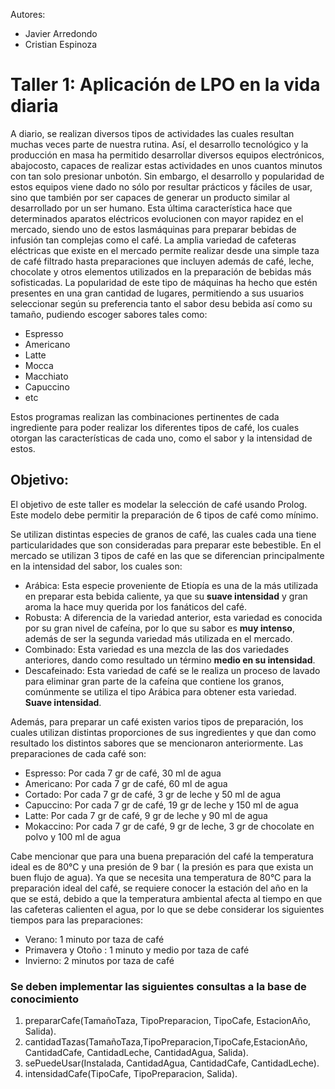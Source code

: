 Autores:

 - Javier Arredondo
 - Cristian Espinoza

# Taller 1: Aplicación de LPO en la vida diaria
A diario, se realizan diversos tipos de actividades las cuales resultan muchas veces parte de nuestra rutina. Así, el desarrollo tecnológico y la producción en masa ha permitido desarrollar diversos equipos electrónicos, abajocosto, capaces de realizar estas actividades en unos cuantos minutos con tan solo presionar unbotón. Sin embargo, el desarrollo y popularidad de estos equipos viene dado no sólo por resultar prácticos y fáciles de usar, sino que también por ser capaces de generar un producto similar al desarrollado por un ser humano. Esta última característica hace que determinados aparatos eléctricos evolucionen con mayor rapidez en el mercado, siendo uno de estos lasmáquinas para preparar bebidas de infusión tan complejas como el café. 
La amplia variedad de cafeteras eléctricas que existe en el mercado permite realizar desde una simple taza de café filtrado hasta preparaciones que incluyen además de café, leche, chocolate y otros elementos utilizados en la preparación de bebidas más sofisticadas. La popularidad de este tipo de máquinas ha hecho que estén presentes en una gran cantidad de lugares, permitiendo a sus usuarios seleccionar según su preferencia tanto el sabor desu bebida así como su tamaño, pudiendo escoger sabores tales como:

- Espresso
- Americano
- Latte
- Mocca
- Macchiato
- Capuccino
- etc

Estos programas realizan las combinaciones pertinentes de cada ingrediente para poder realizar los diferentes tipos de café, los cuales otorgan las características de cada uno, como el sabor y la intensidad de estos.

## Objetivo: 
El objetivo de este taller es modelar la selección de café usando Prolog. Este modelo debe permitir la preparación de 6 tipos de café como mínimo.

Se utilizan distintas especies de granos de café, las cuales cada una tiene particularidades que son consideradas para preparar este bebestible. En el mercado se utilizan 3 tipos de café en las que se diferencian principalmente en la intensidad del sabor, los cuales son:

- Arábica: Esta especie proveniente de Etiopía es una de la más utilizada en preparar esta bebida caliente, ya que su **suave intensidad** y gran aroma la hace muy querida por los fanáticos del café.
- Robusta: A diferencia de la variedad anterior, esta variedad es conocida por su gran nivel de cafeína, por lo que su sabor es **muy intenso**, además de ser la segunda variedad más utilizada en el mercado.
- Combinado: Esta variedad es una mezcla de las dos variedades anteriores, dando como resultado un término **medio en su intensidad**.
- Descafeinado: Esta variedad de café se le realiza un proceso de lavado para eliminar gran parte de la cafeína que contiene los granos, comúnmente se utiliza el tipo Arábica para obtener esta variedad. **Suave intensidad**.

Además, para preparar un café existen varios tipos de preparación, los cuales utilizan distintas proporciones de sus ingredientes y que dan como resultado los distintos sabores que se mencionaron anteriormente. Las preparaciones de cada café son:

 - Espresso: Por cada 7 gr de café, 30 ml de agua 
 - Americano: Por cada 7 gr de café, 60 ml de agua 
 - Cortado: Por cada 7 gr de café, 3 gr de leche y 50 ml de agua 
 - Capuccino: Por cada 7 gr de café, 19 gr de leche y 150 ml de agua
 - Latte: Por cada 7 gr de café, 9 gr de leche y 90 ml de agua
 - Mokaccino: Por cada 7 gr de café, 9 gr de leche, 3 gr de chocolate en polvo y 100 ml de agua

Cabe mencionar que para una buena preparación del café la temperatura ideal es de 80°C y una presión de 9 bar ( la presión es para que exista un buen flujo de agua). Ya que se necesita una temperatura de 80°C para la preparación ideal del café, se requiere conocer la estación del año en la que se está, debido a que la temperatura ambiental afecta al tiempo en que las cafeteras calienten el agua, por lo que se debe considerar los siguientes tiempos para las preparaciones: 
- Verano: 1 minuto por taza de café
- Primavera y Otoño : 1 minuto y medio por taza de café
- Invierno: 2 minutos por taza de café

### Se deben implementar las siguientes consultas a la base de conocimiento

 1. prepararCafe(TamañoTaza, TipoPreparacion, TipoCafe, EstacionAño, Salida).
 2. cantidadTazas(TamañoTaza,TipoPreparacion,TipoCafe,EstacionAño, CantidadCafe, CantidadLeche, CantidadAgua, Salida).
 3. sePuedeUsar(Instalada, CantidadAgua, CantidadCafe, CantidadLeche).
 4. intensidadCafe(TipoCafe, TipoPreparacion, Salida).
